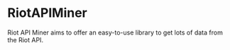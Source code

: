 # RiotAPIMiner

Riot API Miner aims to offer an easy-to-use library to get lots of data from the Riot API. 
